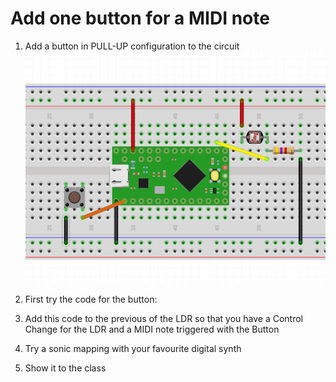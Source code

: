 # Add one button for a MIDI note

1) Add a button in PULL-UP configuration to the circuit
![alt text](teensy-ldr-button.png)

2) First try the code for the button: 

3) Add this code to the previous of the LDR so that you have a Control Change for the LDR and a MIDI note triggered with the Button

4) Try a sonic mapping with your favourite digital synth

5) Show it to the class
